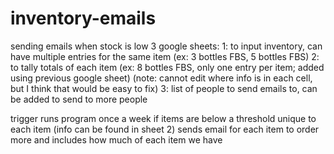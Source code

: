 # inventory-emails
sending emails when stock is low
3 google sheets:
1: to input inventory, can have multiple entries for the same item (ex: 3 bottles FBS, 5 bottles FBS)
2: to tally totals of each item (ex: 8 bottles FBS, only one entry per item; added using previous google sheet)
   (note: cannot edit where info is in each cell, but I think that would be easy to fix)
3: list of people to send emails to, can be added to send to more people

trigger runs program once a week
if items are below a threshold unique to each item (info can be found in sheet 2)
sends email for each item to order more and includes how much of each item we have
